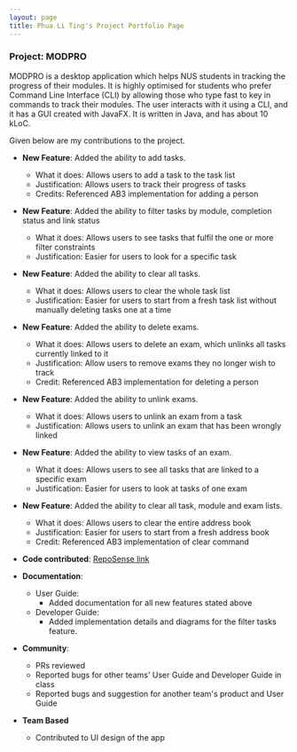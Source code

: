 ```yaml
---
layout: page
title: Phua Li Ting's Project Portfolio Page
---
```


### Project: MODPRO

MODPRO is a desktop application which helps NUS students in tracking the progress of their modules. It is highly optimised for students who prefer Command Line Interface (CLI) by allowing those who type fast to key in commands to track their modules. The user interacts with it using a CLI, and it has a GUI created with JavaFX. It is written in Java, and has about 10 kLoC.

Given below are my contributions to the project.

* **New Feature**: Added the ability to add tasks.
  * What it does: Allows users to add a task to the task list
  * Justification: Allows users to track their progress of tasks
  * Credits: Referenced AB3 implementation for adding a person

* **New Feature**: Added the ability to filter tasks by module, completion status and link status
  * What it does: Allows users to see tasks that fulfil the one or more filter constraints
  * Justification: Easier for users to look for a specific task

* **New Feature**: Added the ability to clear all tasks.
  * What it does: Allows users to clear the whole task list
  * Justification: Easier for users to start from a fresh task list without manually deleting tasks one at a time

* **New Feature**: Added the ability to delete exams.
  * What it does: Allows users to delete an exam, which unlinks all tasks currently linked to it
  * Justification: Allow users to remove exams they no longer wish to track
  * Credit: Referenced AB3 implementation for deleting a person

* **New Feature**: Added the ability to unlink exams.
  * What it does: Allows users to unlink an exam from a task
  * Justification: Allows users to unlink an exam that has been wrongly linked

* **New Feature**: Added the ability to view tasks of an exam.
  * What it does: Allows users to see all tasks that are linked to a specific exam
  * Justification: Easier for users to look at tasks of one exam

* **New Feature**: Added the ability to clear all task, module and exam lists.
  * What it does: Allows users to clear the entire address book
  * Justification: Easier for users to start from a fresh address book
  * Credit: Referenced AB3 implementation of clear command


* **Code contributed**: [RepoSense link](https://nus-cs2103-ay2223s1.github.io/tp-dashboard/?search=phualiting&breakdown=true)


* **Documentation**:
    * User Guide:
        * Added documentation for all new features stated above
    * Developer Guide:
        * Added implementation details and diagrams for the filter tasks feature.

* **Community**:
    * PRs reviewed
    * Reported bugs for other teams' User Guide and Developer Guide in class
    * Reported bugs and suggestion for another team's product and User Guide

* **Team Based**
  * Contributed to UI design of the app
